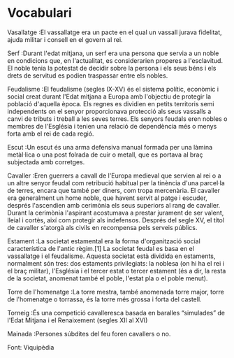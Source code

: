 # Vocabulari

Vasallatge
:El vassallatge era un pacte en el qual un vassall jurava fidelitat, ajuda militar i consell en el govern al rei.

Serf
:Durant l'edat mitjana, un serf era una persona que servia a un noble en condicions que, en l'actualitat, es considerarien properes a l'esclavitud. El noble tenia la potestat de decidir sobre la persona i els seus béns i els drets de servitud es podien traspassar entre els nobles.

Feudalisme
:El feudalisme (segles IX-XV) és el sistema polític, econòmic i social creat durant l'Edat mitjana a Europa amb l'objectiu de protegir la població d'aquella època. Els regnes es dividien en petits territoris semi independents on el senyor proporcionava protecció als seus vassalls a canvi de tributs i treball a les seves terres. Els senyors feudals eren nobles o membres de l'Església i tenien una relació de dependència més o menys forta amb el rei de cada regió.

Escut
:Un escut és una arma defensiva manual formada per una làmina metàl·lica o una post folrada de cuir o metall, que es portava al braç subjectada amb corretges.

Cavaller
:Eren guerrers a cavall de l'Europa medieval que servien al rei o a un altre senyor feudal com retribució habitual per la tinència d'una parcel·la de terres, encara que també per diners, com tropa mercenària. El cavaller era generalment un home noble, que havent servit al patge i escuder, després l'ascendien amb cerimònia els seus superiors al rang de cavaller. Durant la cerimònia l'aspirant acostumava a prestar jurament de ser valent, lleial i cortès, així com protegir als indefensos. Després del segle XV, el títol de cavaller s'atorgà als civils en recompensa pels serveis públics.

Estament
:La societat estamental era la forma d'organització social característica de l'antic règim.[1] La societat feudal es basa en el vassallatge i el feudalisme. Aquesta societat està dividida en estaments, normalment són tres: dos estaments privilegiats: la noblesa (on hi ha el rei i el braç militar), l'Església i el tercer estat o tercer estament (és a dir, la resta de la societat, anomenat també el poble, l'estat pla o el poble menut).

Torre de l'homenatge
:La torre mestra, també anomenada torre major, torre de l'homenatge o torrassa, és la torre més grossa i forta del castell. 

Torneig
:És una competició cavalleresca basada en baralles “simulades” de l'Edat Mitjana i el Renaixement (segles XII al XVI)

Mainada
:Persones súbdites del feu foren cavallers o no.

Font: Viquipèdia
